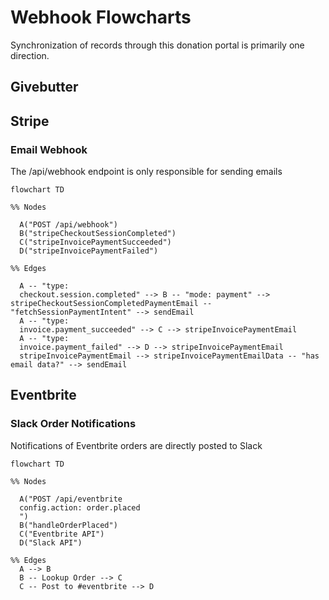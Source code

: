 # Webhook Flowcharts

Synchronization of records through this donation portal is primarily one
direction.

## Givebutter

## Stripe

### Email Webhook

The /api/webhook endpoint is only responsible for sending emails

```mermaid
flowchart TD

%% Nodes

  A("POST /api/webhook")
  B("stripeCheckoutSessionCompleted")
  C("stripeInvoicePaymentSucceeded")
  D("stripeInvoicePaymentFailed")

%% Edges

  A -- "type:
  checkout.session.completed" --> B -- "mode: payment" --> stripeCheckoutSessionCompletedPaymentEmail -- "fetchSessionPaymentIntent" --> sendEmail
  A -- "type:
  invoice.payment_succeeded" --> C --> stripeInvoicePaymentEmail
  A -- "type:
  invoice.payment_failed" --> D --> stripeInvoicePaymentEmail
  stripeInvoicePaymentEmail --> stripeInvoicePaymentEmailData -- "has email data?" --> sendEmail

```


## Eventbrite

### Slack Order Notifications

Notifications of Eventbrite orders are directly posted to Slack

```mermaid
flowchart TD

%% Nodes

  A("POST /api/eventbrite
  config.action: order.placed
  ")
  B("handleOrderPlaced")
  C("Eventbrite API")
  D("Slack API")

%% Edges
  A --> B
  B -- Lookup Order --> C
  C -- Post to #eventbrite --> D
```
